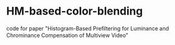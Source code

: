 # HM-based-color-blending
code for paper "Histogram-Based Preﬁltering for Luminance and Chrominance Compensation of Multiview Video"
